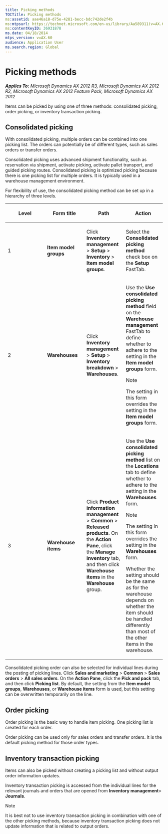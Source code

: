 ```yaml
---
title: Picking methods
TOCTitle: Picking methods
ms:assetid: aae46a18-d75e-4281-becc-bdc742de2f4b
ms:mtpsurl: https://technet.microsoft.com/en-us/library/Aa589311(v=AX.60)
ms:contentKeyID: 36931878
ms.date: 04/18/2014
mtps_version: v=AX.60
audience: Application User
ms.search.region: Global
---
```


# Picking methods 


_**Applies To:** Microsoft Dynamics AX 2012 R3, Microsoft Dynamics AX 2012 R2, Microsoft Dynamics AX 2012 Feature Pack, Microsoft Dynamics AX 2012_

Items can be picked by using one of three methods: consolidated picking, order picking, or inventory transaction picking.

## Consolidated picking

With consolidated picking, multiple orders can be combined into one picking list. The orders can potentially be of different types, such as sales orders or transfer orders.

Consolidated picking uses advanced shipment functionality, such as reservation via shipment, activate picking, activate pallet transport, and guided picking routes. Consolidated picking is optimized picking because there is one picking list for multiple orders. It is typically used in a warehouse management environment.

For flexibility of use, the consolidated picking method can be set up in a hierarchy of three levels.

<table>
<colgroup>
<col style="width: 25%" />
<col style="width: 25%" />
<col style="width: 25%" />
<col style="width: 25%" />
</colgroup>
<thead>
<tr class="header">
<th><p>Level</p></th>
<th><p>Form title</p></th>
<th><p>Path</p></th>
<th><p>Action</p></th>
</tr>
</thead>
<tbody>
<tr class="odd">
<td><p>1</p></td>
<td><p><strong>Item model groups</strong></p></td>
<td><p>Click <strong>Inventory management</strong> &gt; <strong>Setup</strong> &gt; <strong>Inventory</strong> &gt; <strong>Item model groups</strong>.</p></td>
<td><p>Select the <strong>Consolidated picking method</strong> check box on the <strong>Setup</strong> FastTab.</p></td>
</tr>
<tr class="even">
<td><p>2</p></td>
<td><p><strong>Warehouses</strong></p></td>
<td><p>Click <strong>Inventory management</strong> &gt; <strong>Setup</strong> &gt; <strong>Inventory breakdown</strong> &gt; <strong>Warehouses</strong>.</p></td>
<td><p>Use the <strong>Use consolidated picking method</strong> field on the <strong>Warehouse management</strong> FastTab to define whether to adhere to the setting in the <strong>Item model groups</strong> form.</p>
<div class="alert">

> [!NOTE]
> <P>The setting in this form overrides the setting in the <STRONG>Item model groups</STRONG> form.</P>


</div></td>
</tr>
<tr class="odd">
<td><p>3</p></td>
<td><p><strong>Warehouse items</strong></p></td>
<td><p>Click <strong>Product information management</strong> &gt; <strong>Common</strong> &gt; <strong>Released products</strong>. On the <strong>Action Pane</strong>, click the <strong>Manage inventory</strong> tab, and then click <strong>Warehouse items</strong> in the <strong>Warehouse</strong> group.</p></td>
<td><p>Use the <strong>Use consolidated picking method</strong> list on the <strong>Locations</strong> tab to define whether to adhere to the setting in the <strong>Warehouses</strong> form.</p>
<div class="alert">

> [!NOTE]
> <P>The setting in this form overrides the setting in the <STRONG>Warehouses</STRONG> form.</P>


</div>
<p>Whether the setting should be the same as for the warehouse depends on whether the item should be handled differently than most of the other items in the warehouse.</p></td>
</tr>
</tbody>
</table>


Consolidated picking order can also be selected for individual lines during the posting of picking lines. Click **Sales and marketing** \> **Common** \> **Sales orders** \> **All sales orders**. On the **Action Pane**, click the **Pick and pack** tab, and then click **Picking list**. By default, the setting from the **Item model groups**, **Warehouses**, or **Warehouse items** form is used, but this setting can be overwritten temporarily on the line.

## Order picking

Order picking is the basic way to handle item picking. One picking list is created for each order.

Order picking can be used only for sales orders and transfer orders. It is the default picking method for those order types.

## Inventory transaction picking

Items can also be picked without creating a picking list and without output order information updates.

Inventory transaction picking is accessed from the individual lines for the relevant journals and orders that are opened from **Inventory management**\> **Journals**.


> [!NOTE]
> <P>It is best not to use inventory transaction picking in combination with one of the other picking methods, because inventory transaction picking does not update information that is related to output orders.</P>


  


